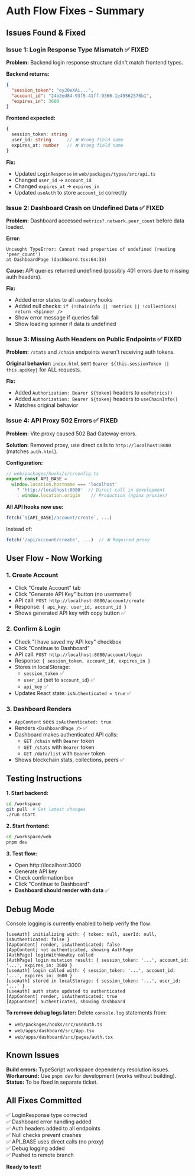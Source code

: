 # Auth Flow Fixes - Summary

## Issues Found & Fixed

### Issue 1: Login Response Type Mismatch ✅ FIXED

**Problem:** Backend login response structure didn't match frontend types.

**Backend returns:**
```json
{
  "session_token": "eyJ0eXAi...",
  "account_id": "24b2ed84-93f5-41ff-9360-1e49562576b1",
  "expires_in": 3600
}
```

**Frontend expected:**
```typescript
{
  session_token: string
  user_id: string      // ❌ Wrong field name
  expires_at: number   // ❌ Wrong field name
}
```

**Fix:**
- Updated `LoginResponse` in `web/packages/types/src/api.ts`
- Changed `user_id` → `account_id`
- Changed `expires_at` → `expires_in`
- Updated `useAuth` to store `account_id` correctly

### Issue 2: Dashboard Crash on Undefined Data ✅ FIXED

**Problem:** Dashboard accessed `metrics?.network.peer_count` before data loaded.

**Error:**
```
Uncaught TypeError: Cannot read properties of undefined (reading 'peer_count')
at DashboardPage (dashboard.tsx:64:38)
```

**Cause:** API queries returned undefined (possibly 401 errors due to missing auth headers).

**Fix:**
- Added error states to all `useQuery` hooks
- Added null checks: `if (!chainInfo || !metrics || !collections) return <Spinner />`
- Show error message if queries fail
- Show loading spinner if data is undefined

### Issue 3: Missing Auth Headers on Public Endpoints ✅ FIXED

**Problem:** `/stats` and `/chain` endpoints weren't receiving auth tokens.

**Original behavior:** `index.html` sent `Bearer ${this.sessionToken || this.apiKey}` for ALL requests.

**Fix:**
- Added `Authorization: Bearer ${token}` headers to `useMetrics()`
- Added `Authorization: Bearer ${token}` headers to `useChainInfo()`
- Matches original behavior

### Issue 4: API Proxy 502 Errors ✅ FIXED

**Problem:** Vite proxy caused 502 Bad Gateway errors.

**Solution:** Removed proxy, use direct calls to `http://localhost:8080` (matches `auth.html`).

**Configuration:**
```typescript
// web/packages/hooks/src/config.ts
export const API_BASE =
  window.location.hostname === 'localhost'
    ? 'http://localhost:8080'  // Direct call in development
    : window.location.origin    // Production (nginx proxies)
```

**All API hooks now use:**
```typescript
fetch(`${API_BASE}/account/create`, ...)
```

Instead of:
```typescript
fetch('/api/account/create', ...)  // ❌ Required proxy
```

## User Flow - Now Working

### 1. Create Account
- Click "Create Account" tab
- Click "Generate API Key" button (no username!)
- API call: `POST http://localhost:8080/account/create`
- Response: `{ api_key, user_id, account_id }`
- Shows generated API key with copy button ✅

### 2. Confirm & Login
- Check "I have saved my API key" checkbox
- Click "Continue to Dashboard"
- API call: `POST http://localhost:8080/account/login`
- Response: `{ session_token, account_id, expires_in }`
- Stores in localStorage:
  - `session_token` ✅
  - `user_id` (set to `account_id`) ✅
  - `api_key` ✅
- Updates React state: `isAuthenticated = true` ✅

### 3. Dashboard Renders
- `AppContent` sees `isAuthenticated: true`
- Renders `<DashboardPage />` ✅
- Dashboard makes authenticated API calls:
  - `GET /chain` with `Bearer` token
  - `GET /stats` with `Bearer` token  
  - `GET /data/list` with `Bearer` token
- Shows blockchain stats, collections, peers ✅

## Testing Instructions

**1. Start backend:**
```bash
cd /workspace
git pull  # Get latest changes
./run start
```

**2. Start frontend:**
```bash
cd /workspace/web
pnpm dev
```

**3. Test flow:**
- Open http://localhost:3000
- Generate API key
- Check confirmation box
- Click "Continue to Dashboard"
- **Dashboard should render with data** ✅

## Debug Mode

Console logging is currently enabled to help verify the flow:

```
[useAuth] initializing with: { token: null, userId: null, isAuthenticated: false }
[AppContent] render, isAuthenticated: false
[AppContent] not authenticated, showing AuthPage
[AuthPage] loginWithNewKey called
[AuthPage] login mutation result: { session_token: '...', account_id: '...', expires_in: 3600 }
[useAuth] login called with: { session_token: '...', account_id: '...', expires_in: 3600 }
[useAuth] stored in localStorage: { session_token: '...', user_id: '...' }
[useAuth] auth state updated to authenticated
[AppContent] render, isAuthenticated: true
[AppContent] authenticated, showing dashboard
```

**To remove debug logs later:** Delete `console.log` statements from:
- `web/packages/hooks/src/useAuth.ts`
- `web/apps/dashboard/src/App.tsx`
- `web/apps/dashboard/src/pages/auth.tsx`

## Known Issues

**Build errors:** TypeScript workspace dependency resolution issues.  
**Workaround:** Use `pnpm dev` for development (works without building).  
**Status:** To be fixed in separate ticket.

## All Fixes Committed

✅ LoginResponse type corrected  
✅ Dashboard error handling added  
✅ Auth headers added to all endpoints  
✅ Null checks prevent crashes  
✅ API_BASE uses direct calls (no proxy)  
✅ Debug logging added  
✅ Pushed to remote branch

**Ready to test!**
